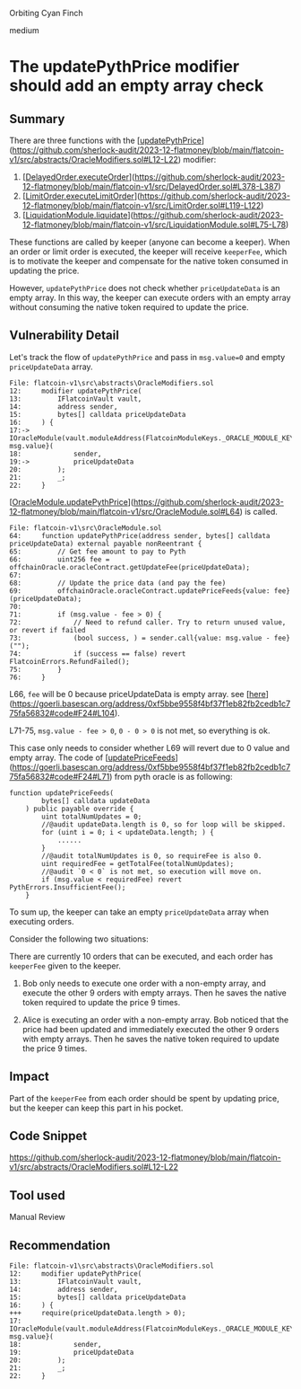 Orbiting Cyan Finch

medium

# The updatePythPrice modifier should add an empty array check

## Summary

There are three functions with the [[updatePythPrice](https://github.com/sherlock-audit/2023-12-flatmoney/blob/main/flatcoin-v1/src/abstracts/OracleModifiers.sol#L12-L22)](https://github.com/sherlock-audit/2023-12-flatmoney/blob/main/flatcoin-v1/src/abstracts/OracleModifiers.sol#L12-L22) modifier:

1.  [[DelayedOrder.executeOrder](https://github.com/sherlock-audit/2023-12-flatmoney/blob/main/flatcoin-v1/src/DelayedOrder.sol#L378-L387)](https://github.com/sherlock-audit/2023-12-flatmoney/blob/main/flatcoin-v1/src/DelayedOrder.sol#L378-L387)
2.  [[LimitOrder.executeLimitOrder](https://github.com/sherlock-audit/2023-12-flatmoney/blob/main/flatcoin-v1/src/LimitOrder.sol#L119-L122)](https://github.com/sherlock-audit/2023-12-flatmoney/blob/main/flatcoin-v1/src/LimitOrder.sol#L119-L122)
3.  [[LiquidationModule.liquidate](https://github.com/sherlock-audit/2023-12-flatmoney/blob/main/flatcoin-v1/src/LiquidationModule.sol#L75-L78)](https://github.com/sherlock-audit/2023-12-flatmoney/blob/main/flatcoin-v1/src/LiquidationModule.sol#L75-L78)

These functions are called by keeper (anyone can become a keeper). When an order or limit order is executed, the keeper will receive `keeperFee`, which is to motivate the keeper and compensate for the native token consumed in updating the price.

However, `updatePythPrice` does not check whether `priceUpdateData` is an empty array. In this way, the keeper can execute orders with an empty array without consuming the native token required to update the price.

## Vulnerability Detail

Let's track the flow of `updatePythPrice` and pass in `msg.value=0` and empty `priceUpdateData` array.

```solidity
File: flatcoin-v1\src\abstracts\OracleModifiers.sol
12:     modifier updatePythPrice(
13:         IFlatcoinVault vault,
14:         address sender,
15:         bytes[] calldata priceUpdateData
16:     ) {
17:->       IOracleModule(vault.moduleAddress(FlatcoinModuleKeys._ORACLE_MODULE_KEY)).updatePythPrice{value: msg.value}(
18:             sender,
19:->           priceUpdateData
20:         );
21:         _;
22:     }
```

[[OracleModule.updatePythPrice](https://github.com/sherlock-audit/2023-12-flatmoney/blob/main/flatcoin-v1/src/OracleModule.sol#L64)](https://github.com/sherlock-audit/2023-12-flatmoney/blob/main/flatcoin-v1/src/OracleModule.sol#L64) is called.

```solidity
File: flatcoin-v1\src\OracleModule.sol
64:     function updatePythPrice(address sender, bytes[] calldata priceUpdateData) external payable nonReentrant {
65:         // Get fee amount to pay to Pyth
66:         uint256 fee = offchainOracle.oracleContract.getUpdateFee(priceUpdateData);
67: 
68:         // Update the price data (and pay the fee)
69:         offchainOracle.oracleContract.updatePriceFeeds{value: fee}(priceUpdateData);
70: 
71:         if (msg.value - fee > 0) {
72:             // Need to refund caller. Try to return unused value, or revert if failed
73:             (bool success, ) = sender.call{value: msg.value - fee}("");
74:             if (success == false) revert FlatcoinErrors.RefundFailed();
75:         }
76:     }
```

L66, `fee` will be 0 because priceUpdateData is empty array. see [[here](https://goerli.basescan.org/address/0xf5bbe9558f4bf37f1eb82fb2cedb1c775fa56832#code#F24#L104)](https://goerli.basescan.org/address/0xf5bbe9558f4bf37f1eb82fb2cedb1c775fa56832#code#F24#L104).

L71-75, `msg.value - fee > 0`, `0 - 0 > 0` is not met, so everything is ok.

This case only needs to consider whether L69 will revert due to 0 value and empty array. The code of [[updatePriceFeeds](https://goerli.basescan.org/address/0xf5bbe9558f4bf37f1eb82fb2cedb1c775fa56832#code#F24#L71)](https://goerli.basescan.org/address/0xf5bbe9558f4bf37f1eb82fb2cedb1c775fa56832#code#F24#L71) from pyth oracle is as following:

```solidity
function updatePriceFeeds(
        bytes[] calldata updateData
    ) public payable override {
        uint totalNumUpdates = 0;
        //@audit updateData.length is 0, so for loop will be skipped.
        for (uint i = 0; i < updateData.length; ) {
            ......
        }
        //@audit totalNumUpdates is 0, so requireFee is also 0.
        uint requiredFee = getTotalFee(totalNumUpdates);
        //@audit `0 < 0` is not met, so execution will move on.
        if (msg.value < requiredFee) revert PythErrors.InsufficientFee();
    }
```

To sum up, the keeper can take an empty `priceUpdateData` array when executing orders.

Consider the following two situations:

There are currently 10 orders that can be executed, and each order has `keeperFee` given to the keeper.

1. Bob only needs to execute one order with a non-empty array, and execute the other 9 orders with empty arrays. Then he saves the native token required to update the price 9 times.

2. Alice is executing an order with a non-empty array. Bob noticed that the price had been updated and immediately executed the other 9 orders with empty arrays. Then he saves the native token required to update the price 9 times.

## Impact

Part of the `keeperFee` from each order should be spent by updating price, but the keeper can keep this part in his pocket.

## Code Snippet

https://github.com/sherlock-audit/2023-12-flatmoney/blob/main/flatcoin-v1/src/abstracts/OracleModifiers.sol#L12-L22

## Tool used

Manual Review

## Recommendation

```fix
File: flatcoin-v1\src\abstracts\OracleModifiers.sol
12:     modifier updatePythPrice(
13:         IFlatcoinVault vault,
14:         address sender,
15:         bytes[] calldata priceUpdateData
16:     ) {
+++	    require(priceUpdateData.length > 0);
17:         IOracleModule(vault.moduleAddress(FlatcoinModuleKeys._ORACLE_MODULE_KEY)).updatePythPrice{value: msg.value}(
18:             sender,
19:             priceUpdateData
20:         );
21:         _;
22:     }
```